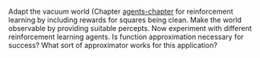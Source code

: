 

Adapt the vacuum world (Chapter <a class="chapterRef" href="{{site.baseurl}}/agents-exercises/">agents-chapter</a> for
reinforcement learning by including rewards for squares being clean.
Make the world observable by providing suitable percepts. Now experiment
with different reinforcement learning agents. Is function approximation
necessary for success? What sort of approximator works for this
application?

